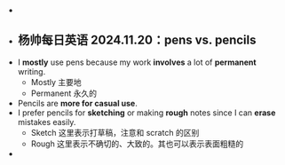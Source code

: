 -
- ## 杨帅每日英语 2024.11.20：pens vs. pencils
- I **mostly** use pens because my work **involves** a lot of **permanent** writing.
	- Mostly 主要地
	- Permanent 永久的
- Pencils are **more for casual use**.
- I prefer pencils for **sketching** or making **rough** notes since I can **erase** mistakes easily.
	- Sketch 这里表示打草稿，注意和 scratch 的区别
	- Rough 这里表示不确切的、大致的。其也可以表示表面粗糙的
-